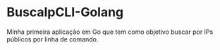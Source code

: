 # BuscaIpCLI-Golang
Minha primeira aplicação em Go que tem como objetivo buscar por IPs públicos por linha de comando.
